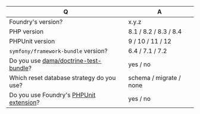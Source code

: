 <!--
If your issue concerns a bug, please consider providing the following information:
-->

| Q                                                                                                                                  | A                       |
|------------------------------------------------------------------------------------------------------------------------------------|-------------------------|
| Foundry's version?                                                                                                                 | x.y.z                   |
| PHP version                                                                                                                        | 8.1 / 8.2 / 8.3 / 8.4   |
| PHPUnit version                                                                                                                    | 9 / 10 / 11 / 12        |
| `symfony/framework-bundle` version?                                                                                                | 6.4 / 7.1 / 7.2         |
| Do you use [dama/doctrine-test-bundle](https://github.com/dmaicher/doctrine-test-bundle)?                                          | yes / no                |
| Which reset database strategy do you use?                                                                                          | schema / migrate / none |
| Do you use Foundry's [PHPUnit extension](https://symfony.com/bundles/ZenstruckFoundryBundle/current/index.html#phpunit-extension)? | yes / no                |
